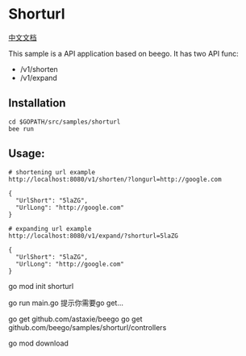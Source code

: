 <!--
 * @Author: error: git config user.name && git config user.email & please set dead value or install git
 * @Date: 2022-11-14 09:08:27
 * @LastEditors: error: git config user.name && git config user.email & please set dead value or install git
 * @LastEditTime: 2022-11-14 09:22:50
 * @FilePath: \code\goLang\beego-examples\shorturl\README.md
 * @Description: 这是默认设置,请设置`customMade`, 打开koroFileHeader查看配置 进行设置: https://github.com/OBKoro1/koro1FileHeader/wiki/%E9%85%8D%E7%BD%AE
-->
# Shorturl

[中文文档](./README_ZH.md)

This sample is a API application based on beego. It has two API func:

- /v1/shorten
- /v1/expand

## Installation

```
cd $GOPATH/src/samples/shorturl
bee run
```

## Usage:

```
# shortening url example
http://localhost:8080/v1/shorten/?longurl=http://google.com

{
  "UrlShort": "5laZG",
  "UrlLong": "http://google.com"
}

# expanding url example
http://localhost:8080/v1/expand/?shorturl=5laZG

{
  "UrlShort": "5laZG",
  "UrlLong": "http://google.com"
}
```

go mod init shorturl

go run main.go
提示你需要go get...

go get github.com/astaxie/beego
go get github.com/beego/samples/shorturl/controllers

go mod download